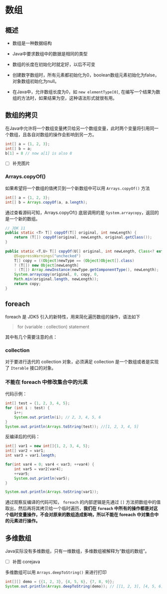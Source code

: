 # 数组

## 概述

- 数组是一种数据结构

- Java中要求数组中的数据是相同的类型
- 数组的长度在初始化时就定好，以后不可变
- 创建数字数组时，所有元素都初始化为0，boolean数组元素初始化为false，对象数组初始化为null。
- 在Java中，允许数组长度为0，如 `new elementType[0]`, 在编写一个结果为数组的方法时，如果结果为空，这种语法形式就很有用。



## 数组的拷贝

在Java中允许将一个数组变量拷贝给另一个数组变量，此时两个变量将引用同一个数组，且各自对数组的操作会影响到另一方。

```java
int[] a = {1, 2, 3};
int[] b = a;
b[1] = 8 // now a[1] is also 8
```

- [ ] 补充图片

### Arrays.copyOf()

如果希望将一个数组的值拷贝到一个新数组中可以用 `Arrays.copyOf()` 方法

```java
int[] a = {1, 2, 3};
int[] b = Arrays.copyOf(a, a.length);
```

通过查看源码可知，Arrays.copyOf() 底层调用的是 `System.arraycopy`，返回的是一个新的数组。

```java
// JDK 11
public static <T> T[] copyOf(T[] original, int newLength) {
	return (T[]) copyOf(original, newLength, original.getClass());
}
    
public static <T,U> T[] copyOf(U[] original, int newLength, Class<? extends T[]> newType {
    @SuppressWarnings("unchecked")
    T[] copy = ((Object)newType == (Object)Object[].class)
    ? (T[]) new Object[newLength]
    : (T[]) Array.newInstance(newType.getComponentType(), newLength);
    System.arraycopy(original, 0, copy, 0,
    Math.min(original.length, newLength));
    return copy;
}
```

## foreach

foreach 是 JDK5 引入的新特性，用来简化遍历数组的操作，语法如下

> for (variable : collection) statement

其中有几个需要注意的点：

### collection

对于要进行迭代的 collection 对象，必须满足 collection 是一个数组或者是实现了 `Iterable`  接口的对象。

### 不能在 foreach 中修改集合中的元素

代码示例：

```java
int[] test = {1, 2, 3, 4, 5};
for (int i : test) {
    i++;
    System.out.println(i); // 2, 3, 4, 5, 6
}
System.out.println(Arrays.toString(test)); //[1, 2, 3, 4, 5]
```

反编译后的代码：

```java
int[] var1 = new int[]{1, 2, 3, 4, 5};
int[] var2 = var1;
int var3 = var1.length;

for(int var4 = 0; var4 < var3; ++var4) {
    int var5 = var2[var4];
    ++var5;
    System.out.println(var5);
}

System.out.println(Arrays.toString(var1));
```

通过观察反编译的代码可知， `foreach` 的内部逻辑是先通过 `[]` 方法把数组中的值取出，然后再将其拷贝给一个临时遍历，**我们在 `foreach` 中所有的操作都是对这个临时变量操作，不会对原来的数组造成影响，所以不能在 foreach 中对集合中的元素进行操作。**



## 多维数组

Java实际没有多维数组，只有一维数组，多维数组被解释为“数组的数组”。

- [ ] 补图 corejava

多维数组可以用 `Arrays.deepToString()`  来进行打印

```java
int[][] demo = {{1, 2, 3}, {4, 5, 6}, {7, 8, 9}};
System.out.println(Arrays.deepToString(demo)); // [[1, 2, 3], [4, 5, 6], [7, 8, 9]]
```

